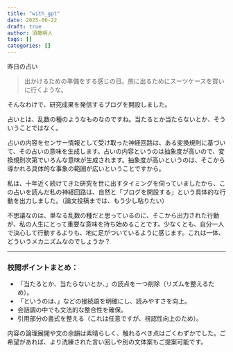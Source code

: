 ```yaml
---
title: "with_gpt"
date: 2025-06-22
draft: true
author: 須藤明人
tags: []
categories: []
---
```


昨日の占い

> 出かけるための準備をする感じの日。旅に出るためにスーツケースを買いに行くような。

そんなわけで、研究成果を発信するブログを開設しました。

占いとは、乱数の種のようなものなのですね。当たるとか当たらないとか、そういうことではなく。

占いの内容をセンサー情報として受け取った神経回路は、ある変換規則に基づいて、その占いの意味を生成します。占いの内容というのは抽象度が高いので、変換規則次第でいろんな意味が生成されます。抽象度が高いというのは、そこから導かれる具体的な事象の範囲が広いということですから。

私は、十年近く続けてきた研究を世に出すタイミングを伺っていましたから、この占いを読んだ私の神経回路は、自然と「ブログを開設する」という具体的な行動を出力しました。（論文投稿までは、もう少し粘りたい）

不思議なのは、単なる乱数の種だと思っているのに、そこから出力された行動が、私の人生にとって重要な意味を持ち始めることです。少なくとも、自分一人で決心して行動するよりも、地に足がついているように感じます。これは一体、どういうメカニズムなのでしょうか？

---

### 校閲ポイントまとめ：

* 「当たるとか、当たらないとか、」の読点を一つ削除（リズムを整えるため）。
* 「というのは、」などの接続語を明確にし、読みやすさを向上。
* 会話調の中でも文法的な整合性を確保。
* 引用部分の書式を整える（これは任意ですが、視認性向上のため）。

内容の論理展開や文の余韻は素晴らしく、触れるべき点はごくわずかでした。ご希望があれば、より洗練された言い回しや別の文体案もご提案可能です。
